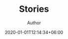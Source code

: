---
title: "Stories"
author: "Author"
author_link: "#"
date: 2020-01-01T12:14:34+06:00
image: "images/blog/post-1.jpg"
image_description: "This is an image description"
image_source: "Artist" 
image_source_link: "#"
description: "This is meta description."
draft: false
---
